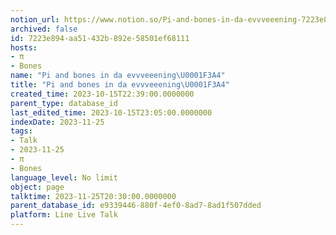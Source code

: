 ```yaml
---
notion_url: https://www.notion.so/Pi-and-bones-in-da-evvveeening-7223e894aa51432b892e58501ef68111
archived: false
id: 7223e894-aa51-432b-892e-58501ef68111
hosts:
- π
- Bones
name: "Pi and bones in da evvveeening\U0001F3A4"
title: "Pi and bones in da evvveeening\U0001F3A4"
created_time: 2023-10-15T22:39:00.0000000
parent_type: database_id
last_edited_time: 2023-10-15T23:05:00.0000000
indexDate: 2023-11-25
tags:
- Talk
- 2023-11-25
- π
- Bones
language_level: No limit
object: page
talktime: 2023-11-25T20:30:00.0000000
parent_database_id: e9339446-880f-4ef0-8ad7-8ad1f507dded
platform: Line Live Talk
---
```



   
   
   
   

   
























